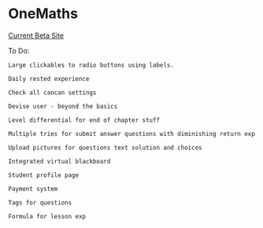 # OneMaths

[Current Beta Site](http://138.68.139.152/)

To Do:

```text
Large clickables to radio buttons using labels.
```

```text
Daily rested experience
```

```text
Check all cancan settings
```

```text
Devise user - beyond the basics
```

```text
Level differential for end of chapter stuff
```

```text
Multiple tries for submit answer questions with diminishing return exp
```

```text
Upload pictures for questions text solution and choices
```

```text
Integrated virtual blackboard
```

```text
Student profile page
```

```text
Payment system
```

```text
Tags for questions
```

```text
Formula for lesson exp  
```
